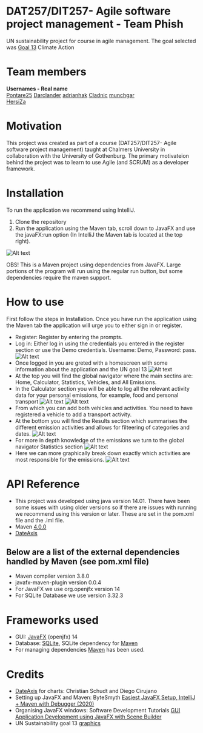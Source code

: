 # DAT257/DIT257- Agile software project management - Team Phish
UN sustainability project for course in agile management.
The goal selected was [Goal 13](https://www.un.org/sustainabledevelopment/sustainable-development-goals/) Climate Action

# Team members
**Usernames  - Real name**\
[Pontare25](https://github.com/Pontare25) 
[Darclander](https://github.com/darclander)
[adrianhak](https://github.com/adrianhak) 
[Cladnic](https://github.com/Cladnic) 
[munchgar](https://github.com/munchgar)   
[HersiZa](https://github.com/HersiZa)  


# Motivation
This project was created as part of a course (DAT257/DIT257- Agile software project management) taught at Chalmers University in collaboration with the University of Gothenburg. The primary motivateion behind the project was to learn to use Agile (and SCRUM) as a developer framework. 

# Installation
To run the application we recommend using IntelliJ. 
1. Clone the repository
2. Run the application using the Maven tab, scroll down to JavaFX and use the javaFX:run option (In IntelliJ the Maven tab is located at the top right). 

![Alt text](Documents/screenshots/mavenRun.png?raw=true "Maven run")

OBS! This is a Maven project using dependencies from JavaFX. Large portions of the program will run using the regular run button, but some dependencies require the maven support. 

# How to use
First follow the steps in Installation. Once you have run the application using the Maven tab the application will urge you to either sign in or register. 
- Register: Register by entering the prompts.
- Log in: Either log in using the credentials you entered in the register section or use the Demo credentials. Username: Demo, Password: pass. 
![Alt text](Documents/screenshots/login.png?raw=true "login")
- Once logged in you are greted with a homescreen with some information about the application and the UN goal 13
![Alt text](Documents/screenshots/Homescreen.png?raw=true "Homescreen")
- At the top you will find the global navigator where the main sectins are: Home, Calculator, Statistics, Vehicles, and All Emissions.
- In the Calculator section you will be able to log all the relevant activity data for your personal emissions, for example, food and personal transport
![Alt text](Documents/screenshots/food.png?raw=true "food calculator")
![Alt text](Documents/screenshots/PersonalTransport.png?raw=true "Personal Transport")
- From which you can add both vehicles and activities. You need to have registered a vehicle to add a transport activity. 
- At the bottom you will find the Results section which summarises the different emission activities and allows for filteering of categories and dates. 
![Alt text](Documents/screenshots/Results.png?raw=true "Results")
- For more in depth knowledge of the emissions we turn to the global navigator Statistics section
![Alt text](Documents/screenshots/statisticsTotal.png?raw=true "Statistics")
- Here we can more graphically break down exactly which activities are most responsible for the emissions.
![Alt text](Documents/screenshots/statisticsFood.png?raw=true "Food statistics")


# API Reference
- This project was developed using java version 14.01. There have been some issues with using older versions so if there are issues with running we recommend using this version or later. These are set in the pom.xml file and the .iml file.
- Maven [4.0.0](http://maven.apache.org/maven-v4_0_0.xsd)
- [DateAxis](https://bitbucket.org/sco0ter/extfx/src/master/src/main/java/extfx/scene/chart/DateAxis.java)
## Below are a list of the external dependencies handled by Maven (see pom.xml file)
- Maven compiler version 3.8.0
- javafx-maven-plugin version 0.0.4
- For JavaFX we use org.openjfx version 14
- For SQLite Database we use version 3.32.3

# Frameworks used
- GUI: [JavaFX](https://openjfx.io/) (openjfx) 14
- Database: [SQLite](https://www.sqlite.org/index.html), SQLite dependency for [Maven](https://mvnrepository.com/artifact/org.xerial/sqlite-jdbc) 
- For managing dependencies [Maven](https://maven.apache.org/) has been used.

# Credits
- [DateAxis](https://bitbucket.org/sco0ter/extfx/src/master/src/main/java/extfx/scene/chart/DateAxis.java) for charts: Christian Schudt and Diego Cirujano
- Setting up JavaFX and Maven: ByteSmyth [Easiest JavaFX Setup, IntelliJ + Maven with Debugger (2020)](https://www.youtube.com/watch?v=4vd-RE0X5Lg&t=535s&ab_channel=ByteSmyth)
- Organising JavaFX windows: Software Development Tutorials [GUI Application Development using JavaFX with Scene Builder](https://www.youtube.com/watch?v=cfGTJVVcWvE&list=PLpFneQZCNR2ktqseX11XRBc5Kyzdg2fbo&ab_channel=SoftwareDevelopmentTutorials)
- UN Sustainability goal 13 [graphics](https://www.un.org/sustainabledevelopment/climate-change) 
